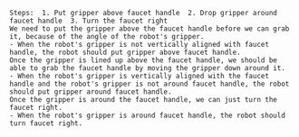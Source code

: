 
    Steps:  1. Put gripper above faucet handle  2. Drop gripper around faucet handle  3. Turn the faucet right 
    We need to put the gripper above the faucet handle before we can grab it, because of the angle of the robot's gripper.
    - When the robot's gripper is not vertically aligned with faucet handle, the robot should put gripper above faucet handle.
    Once the gripper is lined up above the faucet handle, we should be able to grab the faucet handle by moving the gripper down around it.
    - When the robot's gripper is vertically aligned with the faucet handle and the robot's gripper is not around faucet handle, the robot should put gripper around faucet handle.
    Once the gripper is around the faucet handle, we can just turn the faucet right.
    - When the robot's gripper is around faucet handle, the robot should turn faucet right.